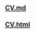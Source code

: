 ## [CV.md](https://farikmax.github.io/rsschool-cv/cv)

## [CV.html](https://farikmax.github.io/rsschool-cv/)
